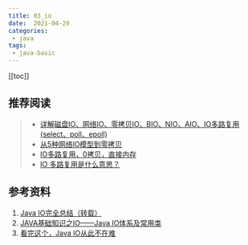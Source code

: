 ```yaml
---
title: 03_io
date:  2021-04-29
categories:
 - java
tags:
 - java-basic
---
```


[[toc]]

## 推荐阅读

> - [详解磁盘IO、网络IO、零拷贝IO、BIO、NIO、AIO、IO多路复用(select、poll、epoll)](https://blog.csdn.net/qq_37555071/article/details/113932533)
> - [从5种网络IO模型到零拷贝](https://segmentfault.com/a/1190000027078841)
> - [IO多路复用，0拷贝，直接内存](https://blog.csdn.net/qq_41634872/article/details/104525050)
> - [IO 多路复用是什么意思？](https://www.zhihu.com/question/32163005)

## 参考资料

1. [Java IO完全总结（转载）](https://blog.csdn.net/baobeisimple/article/details/1713797)
2. [JAVA基础知识之IO——Java IO体系及常用类](https://www.cnblogs.com/fysola/p/6123947.html)
3. [看完这个，Java IO从此不在难](https://www.jianshu.com/p/715659e4775f)
